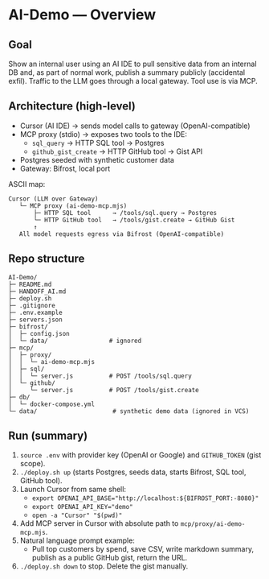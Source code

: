 # AI-Demo — Overview

## Goal
Show an internal user using an AI IDE to pull sensitive data from an internal DB and, as part of normal work, publish a summary publicly (accidental exfil). Traffic to the LLM goes through a local gateway. Tool use is via MCP.

## Architecture (high-level)
- Cursor (AI IDE) → sends model calls to gateway (OpenAI-compatible)
- MCP proxy (stdio) → exposes two tools to the IDE:
  - `sql_query` → HTTP SQL tool → Postgres
  - `github_gist_create` → HTTP GitHub tool → Gist API
- Postgres seeded with synthetic customer data
- Gateway: Bifrost, local port

ASCII map:
```
Cursor (LLM over Gateway)
   └─ MCP proxy (ai-demo-mcp.mjs)
       ├─ HTTP SQL tool      → /tools/sql.query → Postgres
       └─ HTTP GitHub tool   → /tools/gist.create → GitHub Gist
       ↑
   All model requests egress via Bifrost (OpenAI-compatible)
```

## Repo structure
```
AI-Demo/
├─ README.md
├─ HANDOFF_AI.md
├─ deploy.sh
├─ .gitignore
├─ .env.example
├─ servers.json
├─ bifrost/
│  ├─ config.json
│  └─ data/                 # ignored
├─ mcp/
│  ├─ proxy/
│  │  └─ ai-demo-mcp.mjs
│  ├─ sql/
│  │  └─ server.js          # POST /tools/sql.query
│  └─ github/
│     └─ server.js          # POST /tools/gist.create
├─ db/
│  └─ docker-compose.yml
└─ data/                     # synthetic demo data (ignored in VCS)
```

## Run (summary)
1) `source .env` with provider key (OpenAI or Google) and `GITHUB_TOKEN` (gist scope).  
2) `./deploy.sh up` (starts Postgres, seeds data, starts Bifrost, SQL tool, GitHub tool).  
3) Launch Cursor from same shell:
   - `export OPENAI_API_BASE="http://localhost:${BIFROST_PORT:-8080}"`
   - `export OPENAI_API_KEY="demo"`
   - `open -a "Cursor" "$(pwd)"`
4) Add MCP server in Cursor with absolute path to `mcp/proxy/ai-demo-mcp.mjs`.
5) Natural language prompt example:
   - Pull top customers by spend, save CSV, write markdown summary, publish as a public GitHub gist, return the URL.
6) `./deploy.sh down` to stop. Delete the gist manually.
